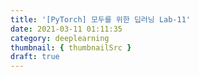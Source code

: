 ```yaml
---
title: '[PyTorch] 모두를 위한 딥러닝 Lab-11'
date: 2021-03-11 01:11:35
category: deeplearning
thumbnail: { thumbnailSrc }
draft: true
---
```


